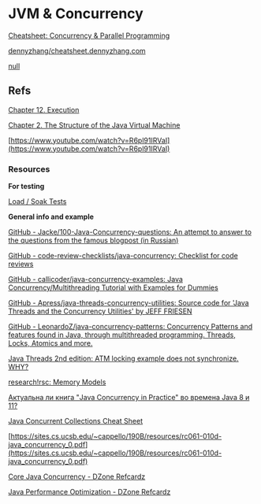 # JVM & Concurrency

[Cheatsheet: Concurrency & Parallel Programming](https://cheatsheet.dennyzhang.com/cheatsheet-concurrency-a4)

[dennyzhang/cheatsheet.dennyzhang.com](https://github.com/dennyzhang/cheatsheet.dennyzhang.com/blob/master/cheatsheet-concurrency-A4/concurrency.org#how-to-implement-a-spinlock)

[null](https://www.youtube.com/playlist?list=PL9KKsDgbsrt4SyAJ1LdOTvofGPVCCrUt2)

## Refs

[Chapter 12. Execution](https://docs.oracle.com/javase/specs/jls/se16/html/jls-12.html#jls-12.2)

[Chapter 2. The Structure of the Java Virtual Machine](https://docs.oracle.com/javase/specs/jvms/se16/html/jvms-2.html)

[https://www.youtube.com/watch?v=R6pl91IRVaI](https://www.youtube.com/watch?v=R6pl91IRVaI)

[](https://www.baeldung.com/java-countdown-latch)

### Resources

**For testing**

[Load / Soak Tests](http://tempusfugitlibrary.org/documentation/junit/load/)

**General info and example**

[GitHub - Jacke/100-Java-Concurrency-questions: An attempt to answer to the questions from the famous blogpost (in Russian)](https://github.com/Jacke/100-Java-Concurrency-questions)

[GitHub - code-review-checklists/java-concurrency: Checklist for code reviews](https://github.com/code-review-checklists/java-concurrency)

[GitHub - callicoder/java-concurrency-examples: Java Concurrency/Multithreading Tutorial with Examples for Dummies](https://github.com/callicoder/java-concurrency-examples)

[GitHub - Apress/java-threads-concurrency-utilities: Source code for 'Java Threads and the Concurrency Utilities' by JEFF FRIESEN](https://github.com/Apress/java-threads-concurrency-utilities)

[GitHub - LeonardoZ/java-concurrency-patterns: Concurrency Patterns and features found in Java, through multithreaded programming. Threads, Locks, Atomics and more.](https://github.com/LeonardoZ/java-concurrency-patterns)

[](https://www.baeldung.com/java-mutex)

[Java Threads 2nd edition: ATM locking example does not synchronize. WHY?](https://coderanch.com/t/232910/java/Java-Threads-edition-ATM-locking)

[research!rsc: Memory Models](https://research.swtch.com/mm)

[Актуальна ли книга "Java Concurrency in Practice" во времена Java 8 и 11?](https://habr.com/ru/company/piter/blog/451322/)

[Java Concurrent Collections Cheat Sheet](https://www.logicbig.com/tutorials/core-java-tutorial/java-collections/concurrent-collection-cheatsheet.html)

[https://sites.cs.ucsb.edu/~cappello/190B/resources/rc061-010d-java_concurrency_0.pdf](https://sites.cs.ucsb.edu/~cappello/190B/resources/rc061-010d-java_concurrency_0.pdf)

[Core Java Concurrency - DZone Refcardz](https://dzone.com/refcardz/core-java-concurrency)

[Java Performance Optimization - DZone Refcardz](https://dzone.com/refcardz/java-performance-optimization?fromrel=true)